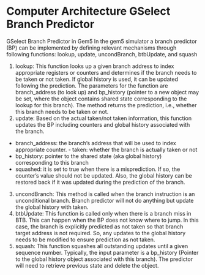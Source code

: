 # Computer Architecture GSelect Branch Predictor
 GSelect Branch Predictor in Gem5
In the gem5 simulator a branch predictor (BP) can be implemented by defining
relevant mechanisms through following functions: lookup, update, uncondBranch,
btbUpdate, and squash

1. lookup: This function looks up a given branch address to index appropriate registers or
counters and determines if the branch needs to be taken or not taken. If global history is
used, it can be updated following the prediction. The parameters for the function are
branch_address (to look up) and bp_history (pointer to a new object may be set,
where the object contains shared state corresponding to the lookup for this branch). The
method returns the prediction, i.e., whether this branch needs to be taken or not.
2. update: Based on the actual taken/not taken information, this function updates the BP
including counters and global history associated with the branch.
- branch_address: the branch’s address that will be used to index appropriate counter. -
taken: whether the branch is actually taken or not
- bp_history: pointer to the shared state (aka global history) corresponding to this branch
- squashed: it is set to true when there is a misprediction. If so, the counter’s value should
not be updated. Also, the global history can be restored back if it was updated during the
prediction of the branch.
3. uncondBranch: This method is called when the branch instruction is an unconditional
branch. Branch predictor will not do anything but update the global history with taken.
4. btbUpdate: This function is called only when there is a branch miss in BTB. This can happen
when the BP does not know where to jump. In this case, the branch is explicitly predicted as not
taken so that branch target address is not required. So, any updates to the global history needs
to be modified to ensure prediction as not taken.
5. squash: This function squashes all outstanding updates until a given sequence number.
Typically, the input parameter is a bp_history (Pointer to the global history object associated
with this branch). The predictor will need to retrieve previous state and delete the object.
